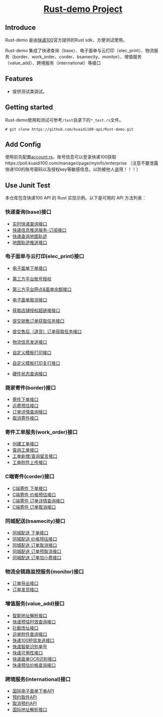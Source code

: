 <h1 align="center"><a href="https://github.com/kuaidi100-api/kuadi100-api/" target="_blank">Rust-demo Project</a></h1>

## Introduce

Rust-demo 是由[快递100](https://api.kuaidi100.com/home)官方提供的Rust sdk，方便测试使用。

Rust-demo 集成了快递查询（base）、电子面单与云打印（elec_print）、物流服务（border、work_order、corder、bsamecity、monitor）、增值服务（value_add）、跨境服务（international）等接口

## Features

- 提供测试类调试。

## Getting started

Rust-demo使用和测试可参考`/test`目录下的`*_test.rs`文件。

```
# git clone https://github.com/kuaidi100-api/Rust-demo.git
```

## Add Config

使用前先配置[account.rs](https://github.com/kuaidi100-api/Rust-demo/blob/master/src/config/account.rs)，账号信息可以登录快递100获取https://poll.kuaidi100.com/manager/page/myinfo/enterprise （注意不要泄露快递100的账号密码以及授权key等敏感信息，以防被他人盗用！！！）


## Use Junit Test

本仓库包含快递100 API 的 Rust 实现示例。以下是可用的 API 方法列表：

### 快递查询(base)接口
- [实时快递查询接口](https://github.com/kuaidi100-api/Rust-demo/blob/master/src/base/query.rs)
- [快递信息推送服务-订阅接口](https://github.com/kuaidi100-api/Rust-demo/blob/master/src/base/poll.rs)
- [快递查询地图轨迹](https://github.com/kuaidi100-api/Rust-demo/blob/master/src/base/map_track.rs)
- [地图轨迹推送接口](https://github.com/kuaidi100-api/Rust-demo/blob/master/src/base/poll_map.rs)

### 电子面单与云打印(elec_print)接口
- [电子面单下单接口](https://github.com/kuaidi100-api/Rust-demo/blob/master/src/elec_print/elec_order.rs)
- [第三方平台账号授权](https://github.com/kuaidi100-api/Rust-demo/blob/master/src/elec_print/authThird.rs)
- [第三方平台网点&面单余额接口](https://github.com/kuaidi100-api/Rust-demo/blob/master/src/elec_print/third_info.rs)
- [电子面单取消接口](https://github.com/kuaidi100-api/Rust-demo/blob/master/src/elec_print/elec_cancel.rs)

- [获取店铺授权超链接接口](https://github.com/kuaidi100-api/Rust-demo/blob/master/src/elec_print/shop_authorize.rs)
- [提交销售订单获取任务接口](https://github.com/kuaidi100-api/Rust-demo/blob/master/src/elec_print/order_task.rs)
- [提交售后（退货）订单获取任务接口](https://github.com/kuaidi100-api/Rust-demo/blob/master/src/elec_print/refundOrder_task.rs)
- [物流信息发送接口](https://github.com/kuaidi100-api/Rust-demo/blob/master/src/elec_print/logistic_send.rs)

- [自定义模板打印接口](https://github.com/kuaidi100-api/Rust-demo/blob/master/src/elec_print/elec_custom.rs)
- [自定义模板打印复打接口](https://github.com/kuaidi100-api/Rust-demo/blob/master/src/elec_print/elec_printOld.rs)
- [硬件状态查询接口](https://github.com/kuaidi100-api/Rust-demo/blob/master/src/elec_print/print_task.rs)

### 商家寄件(border)接口
- [寄件下单接口](https://github.com/kuaidi100-api/Rust-demo/blob/master/src/border/border_create.rs)
- [运费预估接口](https://github.com/kuaidi100-api/Rust-demo/blob/master/src/border/border_price.rs)
- [订单详情查询接口](https://github.com/kuaidi100-api/Rust-demo/blob/master/src/border/border_detail.rs)
- [取消寄件接口](https://github.com/kuaidi100-api/Rust-demo/blob/master/src/border/border_cancel.rs)

### 寄件工单服务(work_order)接口
- [创建工单接口](https://github.com/kuaidi100-api/Rust-demo/blob/master/src/workorder/work_order_create.rs)
- [查询工单接口](https://github.com/kuaidi100-api/Rust-demo/blob/master/src/workorder/work_order_query.rs)
- [工单新增/查询留言接口](https://github.com/kuaidi100-api/Rust-demo/blob/master/src/workorder/work_order_reply.rs)
- [工单附件上传接口](https://github.com/kuaidi100-api/Rust-demo/blob/master/src/workorder/work_order_upload.rs)

### C端寄件(corder)接口
- [C端寄件 下单接口](https://github.com/kuaidi100-api/Rust-demo/blob/master/src/corder/corder_create.rs)
- [C端寄件 价格预估接口](https://github.com/kuaidi100-api/Rust-demo/blob/master/src/corder/corder_price.rs)
- [C端寄件 订单详情查询接口](https://github.com/kuaidi100-api/Rust-demo/blob/master/src/corder/corder_detail.rs)
- [C端寄件 订单取消接口](https://github.com/kuaidi100-api/Rust-demo/blob/master/src/corder/corder_cancel.rs)

### 同城配送(bsamecity)接口
- [同城配送 下单接口](https://github.com/kuaidi100-api/Rust-demo/blob/master/src/bsamecity/bsamecity_order.rs)
- [同城配送 价格预估接口](https://github.com/kuaidi100-api/Rust-demo/blob/master/src/bsamecity/bsamecity_price.rs)
- [同城配送 订单取消接口](https://github.com/kuaidi100-api/Rust-demo/blob/master/src/bsamecity/bsamecity_cancel.rs)
- [同城配送 订单预取消接口](https://github.com/kuaidi100-api/Rust-demo/blob/master/src/bsamecity/bsamecity_precancel.rs)
- [同城配送 订单加小费接口](https://github.com/kuaidi100-api/Rust-demo/blob/master/src/bsamecity/bsamecity_addfee.rs)

### 物流全链路监控服务(monitor)接口
- [订单导出接口](https://github.com/kuaidi100-api/Rust-demo/blob/master/src/monitor/monitor_orderExport.rs)
- [订单发货接口](https://github.com/kuaidi100-api/Rust-demo/blob/master/src/monitor/monitor_sendOut.rs)

### 增值服务(value_add)接口
- [智能地址解析接口](https://github.com/kuaidi100-api/Rust-demo/blob/master/src/value_add/address_resoluton.rs)
- [快递预估时效查询接口](https://github.com/kuaidi100-api/Rust-demo/blob/master/src/value_add/estimate_time.rs)
- [拦截改址接口](https://github.com/kuaidi100-api/Rust-demo/blob/master/src/value_add/intercept_order.rs)
- [运单附件查询接口](https://github.com/kuaidi100-api/Rust-demo/blob/master/src/value_add/back_order.rs)
- [快递100短信发送接口](https://github.com/kuaidi100-api/Rust-demo/blob/master/src/value_add/sms_send.rs)
- [快递智能识别单号](https://github.com/kuaidi100-api/Rust-demo/blob/master/src/value_add/auto_number.rs)
- [快递可用性接口](https://github.com/kuaidi100-api/Rust-demo/blob/master/src/value_add/reachable.rs)
- [快递面单OCR识别接口](https://github.com/kuaidi100-api/Rust-demo/blob/master/src/value_add/det_ocr.rs)
- [快递预估价格查询接口](https://github.com/kuaidi100-api/Rust-demo/blob/master/src/value_add/estimate_price.rs)

### 跨境服务(international)接口
- [国际电子面单下单API](https://github.com/kuaidi100-api/Rust-demo/blob/master/src/international/api_call.rs)
- [预约取件API](https://github.com/kuaidi100-api/Rust-demo/blob/master/src/international/pick_up.rs)
- [取消预约API](https://github.com/kuaidi100-api/Rust-demo/blob/master/src/international/cancel_pick_up.rs)
- [国际地址解析接口](https://github.com/kuaidi100-api/Rust-demo/blob/master/src/international/international_address_resolution.rs)